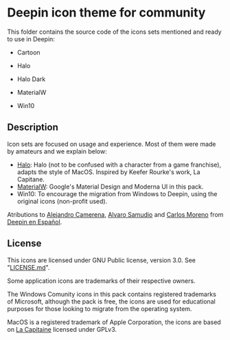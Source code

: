 # Deepin icon theme for community
This folder contains the source code of the icons sets mentioned and ready to use in Deepin:

* Cartoon
* Halo
* Halo Dark

* MaterialW
* Win10

## Description
Icon sets are focused on usage and experience. Most of them were made by amateurs and we explain below:

* [Halo](https://github.com/deepin-espanol/Halo-icons): Halo (not to be confused with a character from a game franchise), adapts the style of MacOS. Inspired by Keefer Rourke's work, La Capitane.
* [MaterialW](https://github.com/alvarosamudio/MaterialW-Icons-Theme): Google's Material Design and Moderna UI in this pack.
* Win10: To encourage the migration from Windows to Deepin, using the original icons (non-profit used).

Atributions to [Alejandro Camerena](https://github.com/Ampiflow), [Alvaro Samudio](https://github.com/alvarosamudio) and [Carlos Moreno](https://github.com/CarCM) from [Deepin en Español](https://github.com/deepin-espanol/).

## License
This icons are licensed under GNU Public license, version 3.0. See "[LICENSE.md](https://github.com/deepin-espanol/deepin-icon-theme-community/blob/master/LICENSE.md)".

Some application icons are trademarks of their respective owners.

The Windows Comunity icons in this pack contains registered trademarks of Microsoft, although the pack is free, the icons are used for educational purposes for those looking to migrate from the operating system.

MacOS is a registered trademark of Apple Corporation, the icons are based on [La Capitaine](https://github.com/deepin-espanol/Halo-icons) licensed under GPLv3.
